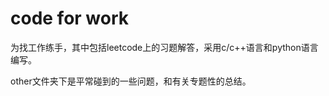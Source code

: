  code for work
 =====

为找工作练手，其中包括leetcode上的习题解答，采用c/c++语言和python语言编写。

other文件夹下是平常碰到的一些问题，和有关专题性的总结。
